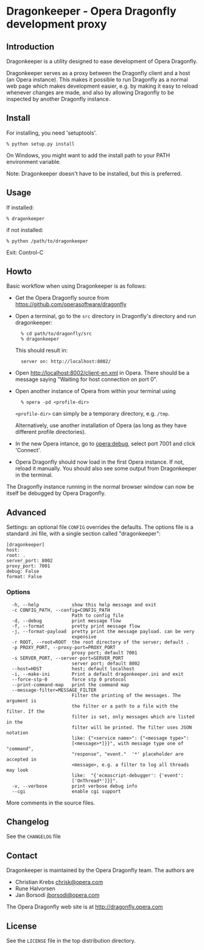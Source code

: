 # Dragonkeeper - Opera Dragonfly development proxy

## Introduction

Dragonkeeper is a utility designed to ease development of Opera Dragonfly.

Dragonkeeper serves as a proxy between the Dragonfly client and a host (an Opera instance). This makes
it possible to run Dragonfly as a normal web page which makes development easier, e.g. by making it easy
to reload whenever changes are made, and also by allowing Dragonfly to be inspected by another Dragonfly
instance.

## Install

For installing, you need 'setuptools'.

    % python setup.py install

On Windows, you might want to add the install path to your PATH environment variable.

Note: Dragonkeeper doesn't have to be installed, but this is preferred.

## Usage

If installed:

    % dragonkeeper

if not installed:

    % python /path/to/dragonkeeper

Exit: Control-C

## Howto

Basic workflow when using Dragonkeeper is as follows:

- Get the Opera Dragonfly source from <https://github.com/operasoftware/dragonfly>

- Open a terminal, go to the `src` directory in Dragonfly's directory and run dragonkeeper:

        % cd path/to/dragonfly/src
        % dragonkeeper

  This should result in:

        server on: http://localhost:8002/
        
- Open <http://localhost:8002/client-en.xml> in Opera. There
  should be a message saying "Waiting for host connection on port 0".

- Open another instance of Opera from within your terminal using

        % opera -pd <profile-dir>

  `<profile-dir>` can simply be a temporary directory, e.g. `/tmp`.

  Alternatively, use another installation of Opera (as long as they have different profile directories).

- In the new Opera intance, go to [opera:debug](opera:debug), select port 7001 and click 'Connect'.

- Opera Dragonfly should now load in the first Opera instance. If not, reload it manually. You should
  also see some output from Dragonkeeper in the terminal.

The Dragonfly instance running in the normal browser window can now be itself be debugged by Opera
Dragonfly.

## Advanced

Settings: an optional file `CONFIG` overrides the defaults.
The options file is a standard .ini file, with a single section called
"dragonkeeper":

    [dragonkeeper]
    host:
    root: .
    server_port: 8002
    proxy_port: 7001
    debug: False
    format: False

### Options
```
  -h, --help            show this help message and exit
  -c CONFIG_PATH, --config=CONFIG_PATH
                        Path to config file
  -d, --debug           print message flow
  -f, --format          pretty print message flow
  -j, --format-payload  pretty print the message payload. can be very
                        expensive
  -r ROOT, --root=ROOT  the root directory of the server; default .
  -p PROXY_PORT, --proxy-port=PROXY_PORT
                        proxy port; default 7001
  -s SERVER_PORT, --server-port=SERVER_PORT
                        server port; default 8002
  --host=HOST           host; default localhost
  -i, --make-ini        Print a default dragonkeeper.ini and exit
  --force-stp-0         force stp 0 protocol
  --print-command-map   print the command map
  --message-filter=MESSAGE_FILTER
                        Filter the printing of the messages. The argument is
                        the filter or a path to a file with the filter. If the
                        filter is set, only messages which are listed in the
                        filter will be printed. The filter uses JSON notation
                        like: {"<service name>": {"<message type>":
                        [<message>*]}}", with message type one of "command",
                        "response", "event."  '*' placeholder are accepted in
                        <message>, e.g. a filter to log all threads may look
                        like:  "{'ecmascript-debugger': {'event':
                        ['OnThread*']}}".
  -v, --verbose         print verbose debug info
  --cgi                 enable cgi support
```


More comments in the source files.

## Changelog

See the `CHANGELOG` file

## Contact

Dragonkeeper is maintained by the Opera Dragonfly team. The authors are

- Christian Krebs <chrisk@opera.com>
- Rune Halvorsen
- Jan Borsodi <jborsodi@opera.com>

The Opera Dragonfly web site is at http://dragonfly.opera.com


## License

See the `LICENSE` file in the top distribution directory.

